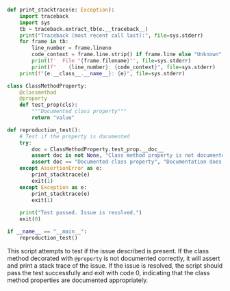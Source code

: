 ```python
def print_stacktrace(e: Exception):
    import traceback
    import sys
    tb = traceback.extract_tb(e.__traceback__)
    print("Traceback (most recent call last):", file=sys.stderr)
    for frame in tb:
        line_number = frame.lineno
        code_context = frame.line.strip() if frame.line else "Unknown"
        print(f'  File "{frame.filename}"', file=sys.stderr)
        print(f"    {line_number}: {code_context}", file=sys.stderr)
    print(f"{e.__class__.__name__}: {e}", file=sys.stderr)

class ClassMethodProperty:
    @classmethod
    @property
    def test_prop(cls):
        """Documented class property"""
        return "value"

def reproduction_test():
    # Test if the property is documented
    try:
        doc = ClassMethodProperty.test_prop.__doc__
        assert doc is not None, "Class method property is not documented"
        assert doc == "Documented class property", "Documentation does not match"
    except AssertionError as e:
        print_stacktrace(e)
        exit(1)
    except Exception as e:
        print_stacktrace(e)
        exit(1)
    
    print("Test passed. Issue is resolved.")
    exit(0)

if __name__ == "__main__":
    reproduction_test()
```

This script attempts to test if the issue described is present. If the class method decorated with `@property` is not documented correctly, it will assert and print a stack trace of the issue. If the issue is resolved, the script should pass the test successfully and exit with code 0, indicating that the class method properties are documented appropriately.